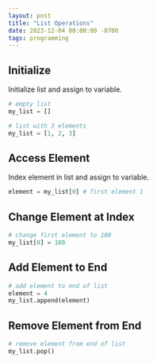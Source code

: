 ```yaml
---
layout: post
title: "List Operations"
date: 2023-12-04 00:00:00 -0700
tags: programming
---
```


## Initialize

Initialize list and assign to variable.

```python
# empty list
my_list = []

# list with 3 elements
my_list = [1, 2, 3] 
```

## Access Element

Index element in list and assign to variable.

```python
element = my_list[0] # first element 1
```

## Change Element at Index

```python
# change first element to 100
my_list[0] = 100
```

## Add Element to End

```python
# add element to end of list
element = 4
my_list.append(element)
```

## Remove Element from End

```python
# remove element from end of list
my_list.pop()
```

